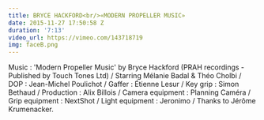```yaml
---
title: BRYCE HACKFORD<br/>«MODERN PROPELLER MUSIC»
date: 2015-11-27 17:50:58 Z
duration: '7:13'
video_url: https://vimeo.com/143718719
img: faceB.png
---
```


Music : 'Modern Propeller Music' by Bryce Hackford
(PRAH recordings - Published by Touch Tones Ltd)
/ Starring Mélanie Badal & Théo Cholbi / DOP : Jean-Michel Poulichot / Gaffer : Étienne Lesur / Key grip : Simon Bethaud / Production : Alix Billois / Camera equipment : Planning Caméra / Grip equipment : NextShot / Light equipment : Jeronimo / Thanks to Jérôme Krumenacker.
<BR>
	<BR><BR>